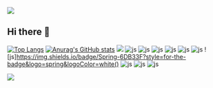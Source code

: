 <img src="https://capsule-render.vercel.app/api?type=transparent&color=ffc1cc&height=160&section=header&text=meisseoyeon&fontSize=30" />

## Hi there 👋

<!--
**meisseoyeon/meisseoyeon** is a ✨ _special_ ✨ repository because its `README.md` (this file) appears on your GitHub profile.

Here are some ideas to get you started:

- 🔭 I’m currently working on ...
- 🌱 I’m currently learning ...
- 👯 I’m looking to collaborate on ...
- 🤔 I’m looking for help with ...
- 💬 Ask me about ...
- 📫 How to reach me: ...
- 😄 Pronouns: ...
- ⚡ Fun fact: ...
-->
[![Top Langs](https://github-readme-stats.vercel.app/api/top-langs/?username=meisseoyeon)](https://github.com/anuraghazra/github-readme-stats)
[![Anurag's GitHub stats](https://github-readme-stats.vercel.app/api?username=meisseoyeon)](https://github.com/anuraghazra/github-readme-stats)
<a href="https://www.instagram.com/0e20e4x06"><img src="https://img.shields.io/badge/Instagram-E4405F?style=flat-square&logo=Instagram&logoColor=white"/></a>
![js](https://img.shields.io/badge/Instagram-E4405F?style=for-the-badge&logo=instagram&logoColor=white)
![js](https://img.shields.io/badge/HTML-239120?style=for-the-badge&logo=html5&logoColor=white)
![js](https://img.shields.io/badge/CSS-239120?&style=for-the-badge&logo=css3&logoColor=white)
![js](https://img.shields.io/badge/Python-3776AB?style=for-the-badge&logo=python&logoColor=white)
![js](https://img.shields.io/badge/C-00599C?style=for-the-badge&logo=c&logoColor=white)
![js](https://img.shields.io/badge/Java-ED8B00?style=for-the-badge&logo=openjdk&logoColor=white)
![js]https://img.shields.io/badge/Spring-6DB33F?style=for-the-badge&logo=spring&logoColor=white()
![js](https://img.shields.io/badge/Tailwind_CSS-38B2AC?style=for-the-badge&logo=tailwind-css&logoColor=white)
![js](https://img.shields.io/badge/MySQL-00000F?style=for-the-badge&logo=mysql&logoColor=white)
![js](https://img.shields.io/badge/Figma-F24E1E?style=for-the-badge&logo=figma&logoColor=white)

<img src="https://capsule-render.vercel.app/api?type=transparent&color=ffc1cc&height=160&section=footer&text=Hi&fontSize=30" />
